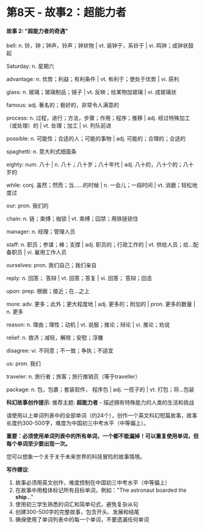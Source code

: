# 第8天 - 故事2：超能力者

#### 故事 2: "超能力者的奇遇"

bell: n. 铃，钟；钟声，铃声；钟状物 | vt. 装钟于，系铃于 | vi. 鸣钟；成钟状鼓起

Saturday: n. 星期六

advantage: n. 优势；利益；有利条件 | vt. 有利于；使处于优势 | vi. 获利

glass: n. 玻璃；玻璃制品；镜子 | vt. 反映；给某物加玻璃 | vi. 成玻璃状

famous: adj. 著名的；极好的，非常令人满意的

process: n. 过程，进行；方法，步骤；作用；程序；推移 | adj. 经过特殊加工（或处理）的 | vt. 处理；加工 | vi. 列队前进

possible: n. 可能性；合适的人；可能的事物 | adj. 可能的；合理的；合适的

spaghetti: n. 意大利式细面条

eighty: num. 八十 | n. 八十；八十岁；八十年代 | adj. 八十的，八十个的；八十岁的

while: conj. 虽然；然而；当……的时候 | n. 一会儿；一段时间 | vt. 消磨；轻松地度过

our: pron. 我们的

chain: n. 链；束缚；枷锁 | vt. 束缚；囚禁；用铁链锁住

manager: n. 经理；管理人员

staff: n. 职员；参谋；棒；支撑 | adj. 职员的；行政工作的 | vt. 供给人员；给…配备职员 | vi. 雇用工作人员

ourselves: pron. 我们自己；我们亲自

reply: n. 回答； 答辩 | vt. 回答；答复 | vi. 回答； 答辩；回击

upon: prep. 根据；接近；在…之上

more: adv. 更多；此外；更大程度地 | adj. 更多的；附加的 | pron. 更多的数量 | n. 更多

reason: n. 理由；理性；动机 | vt. 说服；推论；辩论 | vi. 推论；劝说

relief: n. 救济；减轻，解除；安慰；浮雕

disagree: vi. 不同意；不一致；争执；不适宜

us: pron. 我们

traveler: n. 旅行者；旅客；旅行推销员（等于traveller）

package: n. 包，包裹；套装软件， 程序包 | adj. 一揽子的 | vt. 打包；将…包装

**科幻故事创作提示**:
推荐主题: **超能力者** - 描述拥有特殊能力的人类的生活和挑战

请使用以上单词列表中的全部单词（约24个），创作一个英文科幻短篇故事，故事长度约300-500字，难度为中国初三中考水平（中等偏上）。

**重要：必须使用单词列表中的所有单词，一个都不能漏掉！可以重复使用单词，但每个单词至少要出现一次。**

您可以想象一个关于关于未来世界的科技冒险的故事情境。

**写作建议**: 
1. 故事必须用英文创作，难度控制在中国初三中考水平（中等偏上）
2. 在故事中用粗体标记所有目标单词，例如："The astronaut boarded the **ship**..."
3. 使用初三学生熟悉的词汇和简单句式，避免复杂从句
4. 创建300-500字的完整故事，包含开头、发展和结尾
5. 确保使用了单词列表中的每一个单词，不要遗漏任何单词
